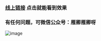 # 

### [线上链接](https://love99you.github.io/fireworks_3d/) 点击就能看到效果

### 有任何问题，可微信公众号：雁卿雁卿呀

![image](https://github.com/love99you/fireworks_3d/assets/118249630/cb9b5830-29fe-40ef-ab4c-d7bc72da5f3d)
